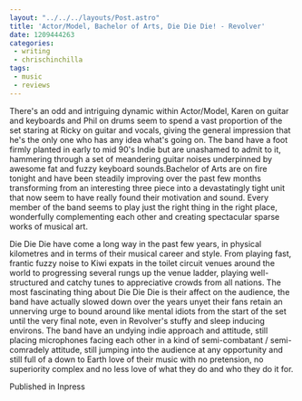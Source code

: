 ```yaml
---
layout: "../../../layouts/Post.astro"
title: 'Actor/Model, Bachelor of Arts, Die Die Die! - Revolver'
date: 1209444263
categories:
 - writing
 - chrischinchilla
tags: 
 - music 
 - reviews
---
```


There's an odd and intriguing dynamic within Actor/Model, Karen on guitar and keyboards and Phil on drums seem to spend a vast proportion of the set staring at Ricky on guitar and vocals, giving the general impression that he's the only one who has any idea what's going on. The band have a foot firmly planted in early to mid 90's Indie but are unashamed to admit to it, hammering through a set of meandering guitar noises underpinned by awesome fat and fuzzy keyboard sounds.Bachelor of Arts are on fire tonight and have been steadily improving over the past few months transforming from an interesting three piece into a devastatingly tight unit that now seem to have really found their motivation and sound. Every member of the band seems to play just the right thing in the right place, wonderfully complementing each other and creating spectacular sparse works of musical art.

Die Die Die have come a long way in the past few years, in physical kilometres and in terms of their musical career and style. From playing fast, frantic fuzzy noise to Kiwi expats in the toilet circuit venues around the world to progressing several rungs up the venue ladder, playing well-structured and catchy tunes to appreciative crowds from all nations. The most fascinating thing about Die Die Die is their affect on the audience, the band have actually slowed down over the years unyet their fans retain an unnerving urge to bound around like mental idiots from the start of the set until the very final note, even in Revolver's stuffy and sleep inducing environs. The band have an undying indie approach and attitude, still placing microphones facing each other in a kind of semi-combatant / semi-comradely attitude, still jumping into the audience at any opportunity and still full of a down to Earth love of their music with no pretension, no superiority complex and no less love of what they do and who they do it for.

Published in Inpress
